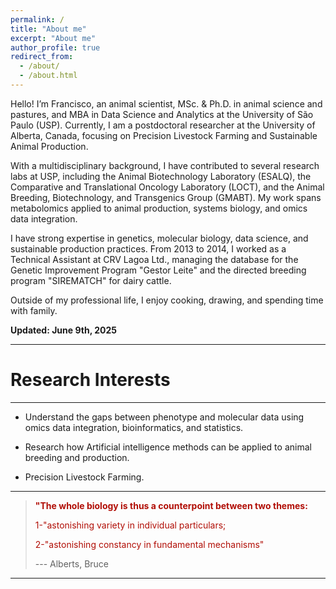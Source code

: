 ```yaml
---
permalink: /
title: "About me"
excerpt: "About me"
author_profile: true
redirect_from: 
  - /about/
  - /about.html
---
```


Hello! I’m Francisco, an animal scientist, MSc. & Ph.D. in animal science and pastures, and MBA in Data Science and Analytics at the University of São Paulo (USP). Currently, I am a postdoctoral researcher at the University of Alberta, Canada, focusing on Precision Livestock Farming and Sustainable Animal Production. 

With a multidisciplinary background, I have contributed to several research labs at USP, including the Animal Biotechnology Laboratory (ESALQ), the Comparative and Translational Oncology Laboratory (LOCT), and the Animal Breeding, Biotechnology, and Transgenics Group (GMABT). My work spans metabolomics applied to animal production, systems biology, and omics data integration.

I have strong expertise in genetics, molecular biology, data science, and sustainable production practices. From 2013 to 2014, I worked as a Technical Assistant at CRV Lagoa Ltd., managing the database for the Genetic Improvement Program "Gestor Leite" and the directed breeding program "SIREMATCH" for dairy cattle.

Outside of my professional life, I enjoy cooking, drawing, and spending time with family.

**Updated: June 9th, 2025**

------

Research Interests
======
------
* Understand the gaps between phenotype and molecular data using omics data integration, bioinformatics, and statistics.

* Research how Artificial intelligence methods can be applied to animal breeding and production.

* Precision Livestock Farming.

------

>
><b><span style="color:#B10E06">"The whole biology is thus a counterpoint between two themes:</span></b>
>
><span style="color:#B10E06">1-"astonishing variety in individual particulars;</span>
>
><span style="color:#B10E06">2-"astonishing constancy in fundamental mechanisms"</span>
>
>--- Alberts, Bruce
>

-------
